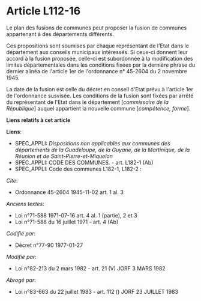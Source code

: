 # Article L112-16

Le plan des fusions de communes peut proposer la fusion de communes appartenant à des départements différents.

Ces propositions sont soumises par chaque représentant de l'Etat dans le département aux conseils municipaux intéressés. Si
ceux-ci donnent leur accord à la fusion proposée, celle-ci est subordonnée à la modification des limites départementales dans
les conditions fixées par la dernière phrase du dernier alinéa de l'article 1er de l'ordonnance n° 45-2604 du 2 novembre
1945.

La date de la fusion est celle du décret en conseil d'Etat prévu à l'article 1er de l'ordonnance susvisée. Les conditions de
la fusion sont fixées par arrêté du représentant de l'Etat dans le département [*commissaire de la République*] auquel
appartient la nouvelle commune [*compétence, forme*].

**Liens relatifs à cet article**

**Liens**:

  - SPEC_APPLI: *Dispositions non applicables aux communes des départements de la Guadeloupe, de la Guyane, de la Martinique, de la Réunion et de Saint-Pierre-et-Miquelon*
  - SPEC_APPLI: CODE DES COMMUNES. - art. L182-1 (Ab)
  - SPEC_APPLI: Code des communes L182-1, L182-2 :

_Cite_:

  - Ordonnance 45-2604 1945-11-02 art. 1 al. 3

_Anciens textes_:

  - Loi n°71-588 1971-07-16 art. 4 al. 1 (partie), 2 et 3
  - Loi n°71-588 du 16 juillet 1971 - art. 4 (Ab)

_Codifié par_:

  - Décret n°77-90 1977-01-27

_Modifié par_:

  - Loi n°82-213 du 2 mars 1982 - art. 21 (V) JORF 3 MARS 1982

_Abrogé par_:

  - Loi n°83-663 du 22 juillet 1983 - art. 112 () JORF 23 JUILLET 1983
